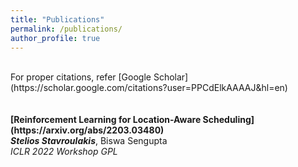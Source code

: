 ```yaml
---
title: "Publications"
permalink: /publications/
author_profile: true
---
```

<br>
For proper citations, refer [Google Scholar](https://scholar.google.com/citations?user=PPCdElkAAAAJ&hl=en)<br>
<br>
<br>
<b>[Reinforcement Learning for Location-Aware Scheduling](https://arxiv.org/abs/2203.03480)</b> <br>
<i><b>Stelios Stavroulakis</b></i>, Biswa Sengupta<br>
<i>ICLR 2022 Workshop GPL</i>
<br>
